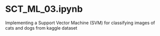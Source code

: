 # SCT_ML_03.ipynb

Implementing a Support Vector Machine (SVM) for classifying images of cats and dogs from kaggle dataset

